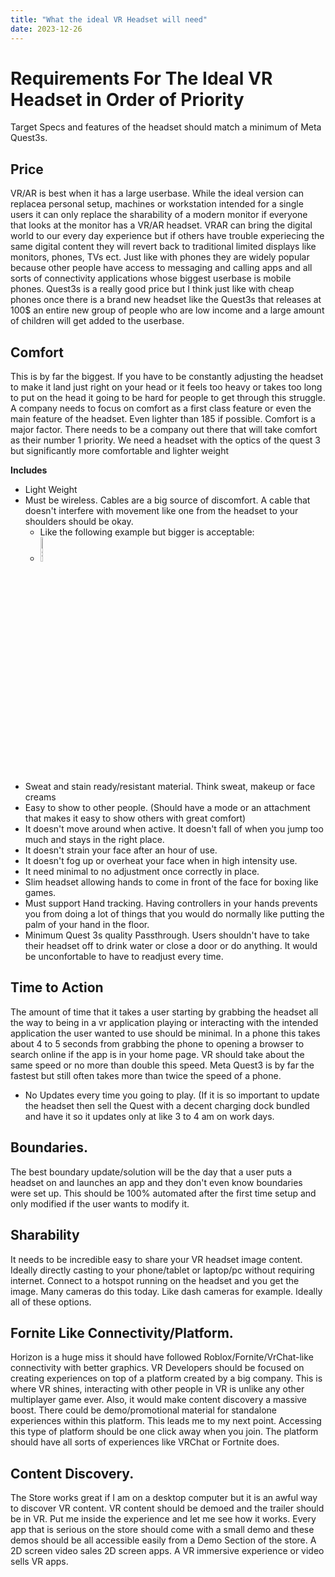 ```yaml
---
title: "What the ideal VR Headset will need"
date: 2023-12-26
---
```



# Requirements For The Ideal VR Headset in Order of Priority
Target Specs and features of the headset should match a minimum of Meta Quest3s.

## Price
VR/AR is best when it has a large userbase. While the ideal version can replacea personal setup,  machines or workstation intended for a single users it can only replace the sharability of a modern monitor if everyone that looks at the monitor has a VR/AR headset. VRAR can bring the digital world to our every day experience but if others have trouble experiecing the same digital content they will revert back to traditional limited displays like monitors, phones, TVs ect. Just like with phones they are widely popular because other people have access to messaging and calling apps and all sorts of connectivity applications whose biggest userbase is mobile phones. Quest3s is a really good price but I think just like with cheap phones once there is a brand new headset like the Quest3s that releases at 100$ an entire new group of people who are low income and a large amount of children will get added to the userbase.

## Comfort
This is by far the biggest. If you have to be constantly adjusting the headset to make it land just right on your head or it feels too heavy or takes too long to put on the head it going to be hard for people to get through this struggle. A company needs to focus on comfort as a first class feature or even the main feature of the headset. Even lighter than 185 if possible. Comfort is a major factor. There needs to be a company out there that will take comfort as their number 1 priority. We need a headset with the optics of the quest 3 but significantly more comfortable and lighter weight 

**Includes**
- Light Weight
- Must be wireless. Cables are a big source of discomfort. A cable that doesn't interfere with movement like one from the headset to your shoulders should be okay. 
  - Like the following example but bigger is acceptable:
  - <img src="https://github.com/user-attachments/assets/64e1e044-8b1f-4b66-933c-04972429b5b5" alt="Sample Image" style="width:10%; height:auto;">
- Sweat and stain ready/resistant material. Think sweat, makeup or face creams
- Easy to show to other people. (Should have a mode or an attachment that makes it easy to show others with great comfort)
- It doesn't move around when active. It doesn't fall of when you jump too much and stays in the right place.
- It doesn't strain your face after an hour of use.
- It doesn't fog up or overheat your face when in high intensity use.
- It need minimal to no adjustment once correctly in place.
- Slim headset allowing hands to come in front of the face for boxing like games.
- Must support Hand tracking. Having controllers in your hands prevents you from doing a lot of things that you would do normally like putting the palm of your hand in the floor.
- Minimum Quest 3s quality Passthrough. Users shouldn't have to take their headset off to drink water or close a door or do anything. It would be unconfortable to have to readjust every time.


## Time to Action
The amount of time that it takes a user starting by grabbing the headset all the way to being in a vr application playing or interacting with the intended application the user wanted to use should be minimal. In a phone this takes about 4 to 5 seconds from grabbing the phone to opening a browser to search online if the app is in your home page. VR should take about the same speed or no more than double this speed. Meta Quest3 is by far the fastest but still often takes more than twice the speed of a phone.
- No Updates every time you going to play. (If it is so important to update the headset then sell the Quest with a decent charging dock bundled and have it so it updates only at like 3 to 4 am on work days.

## Boundaries.
The best boundary update/solution will be the day that a user puts a headset on and launches an app and they don't even know boundaries were set up. This should be 100% automated after the first time setup and only modified if the user wants to modify it. 

## Sharability
It needs to be incredible easy to share your VR headset image content. Ideally directly casting to your phone/tablet or laptop/pc without requiring internet. Connect to a hotspot running on the headset and you get the image. Many cameras do this today. Like dash cameras for example. Ideally all of these options.

## Fornite Like Connectivity/Platform.
Horizon is a huge miss it should have followed Roblox/Fornite/VrChat-like connectivity with better graphics. VR Developers should be focused on creating experiences on top of a platform created by a big company. This is where VR shines, interacting with other people in VR is unlike any other multiplayer game ever.  Also, it would make content discovery a massive boost. There could be demo/promotional material for standalone experiences within this platform. This leads me to my next point.
Accessing this type of platform should be one click away when you join. The platform should have all sorts of experiences like VRChat or Fortnite does.

## Content Discovery.
The Store works great if I am on a desktop computer but it is an awful way to discover VR content. VR content should be demoed and the trailer should be in VR. Put me inside the experience and let me see how it works. Every app that is serious on the store should come with a small demo and these demos should be all accessible easily from a Demo Section of the store. A 2D screen video sales 2D screen apps. A VR immersive experience or video sells VR apps.

